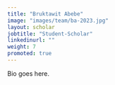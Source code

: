 ```yaml
---
title: "Bruktawit Abebe"
image: "images/team/ba-2023.jpg"
layout: scholar
jobtitle: "Student-Scholar"
linkedinurl: ""
weight: 7
promoted: true
---
```


Bio goes here.
